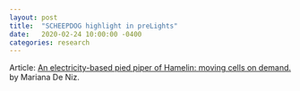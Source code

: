 ```yaml
---
layout: post
title:  "SCHEEPDOG highlight in preLights"
date:   2020-02-24 10:00:00 -0400
categories: research
---
```


Article: [An electricity-based pied piper of Hamelin: moving cells on demand.](https://prelights.biologists.com/highlights/on-demand-spatiotemporal-programming-of-collective-cell-migration-via-bioelectric-stimulation/) by Mariana De Niz.